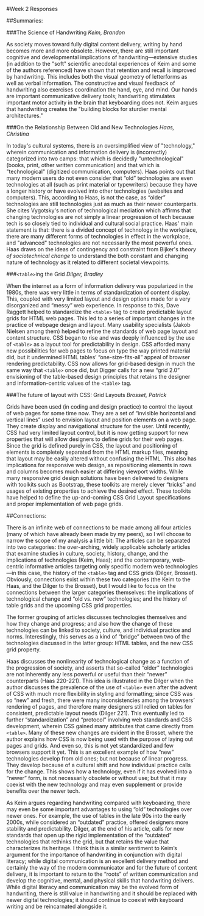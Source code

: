 #Week 2 Responses

##Summaries:

###The Science of Handwriting
*Keim, Brandon*

As society moves toward fully digital content delivery, writing by hand becomes more and more obsolete. However, there are still important cognitive and developmental implications of handwriting—extensive studies (in addition to the "soft" scientific anecdotal experiences of Keim and some of the authors referenced) have shown that retention and recall is improved by handwriting. This includes both the visual geometry of letterforms as well as verbal information. The constructive and visual feedback of handwriting also exercises coordination the hand, eye, and mind. Our hands are important communicative delivery tools; handwriting stimulates important motor activity in the brain that keyboarding does not. Keim argues that handwriting creates the "building blocks for sturdier mental architectures."

###On the Relationship Between Old and New Technologies
*Haas, Christina*

In today's cultural systems, there is an oversimplified view of "technology," wherein communication and information delivery is (incorrectly) categorized into two camps: that which is decidedly "untechnological" (books, print, other written communication) and that which is "technological" (digitized communication, computers). Haas points out that many modern users do not even consider that “old” technologies are even technologies at all (such as print material or typewriters) because they have a longer history or have evolved into other technologies (websites and computers). This, according to Haas, is not the case, as “older” technologies are still technologies just as much as their newer counterparts. She cites Vygotsky's notion of technological mediation which affirms that changing technologies are not simply a linear progression of tech because tech is so closely tied to individual and cultural social practice. Haas' main statement is that: there is a divided concept of technology in the workplace, there are many different forms of technologies in effect in the workplace, and "advanced" technologies are not necessarily the most powerful ones. Haas draws on the ideas of contingency and constraint from Bijker's *theory of sociotechnical change* to understand the both constant and changing nature of technology as it related to different societal viewpoints.

###`<table>`ing the Grid
*Dilger, Bradley*

When the internet as a form of information delivery was popularized in the 1980s, there was very little in terms of standardization of content display. This, coupled with very limited layout and design options made for a very disorganized and “messy” web experience. In response to this, Dave Raggett helped to standardize the `<table>` tag to create predictable layout grids for HTML web pages. This led to a series of important changes in the practice of webpage design and layout. Many usability specialists (Jakob Nielsen among them) helped to refine the standards of web page layout and content structure. CSS began to rise and was deeply influenced by the use of `<table>` as a layout tool for predictability in design. CSS afforded many new possibilities for web pages to focus on type the way printed material did, but it undermined HTML tables’ “one-size-fits-all” appeal of browser rendering predictability. CSS now allows for grid-based design in much the same way that `<table>` once did, but Digger calls for a new “grid 2.0” envisioning of the table-based design principles that retains the designer and information-centric values of the `<table>` tag.

###The future of layout with CSS: Grid Layouts
*Brosset, Patrick*

Grids have been used (in coding and design practice) to control the layout of web pages for some time now. They are a set of “invisible horizontal and vertical lines” used to envision layout and position elements on a web page. They create display and navigational structure for the user. Until recently, CSS had very limited layout control, but it is now getting support for new properties that will allow designers to define grids for their web pages. Since the grid is defined purely in CSS, the layout and positioning of elements is completely separated from the HTML markup files, meaning that layout may be easily altered without confusing the HTML. This also has implications for responsive web design, as repositioning elements in rows and columns becomes much easier at differing viewport widths. While many responsive grid design solutions have been delivered to designers with toolkits such as Bootstrap, these toolkits are merely clever “tricks” and usages of existing properties to achieve the desired effect. These toolkits have helped to define the up-and-coming CSS Grid Layout specifications and proper implementation of web page grids.

##Connections:

There is an infinite web of connections to be made among all four articles (many of which have already been made by my peers), so I will choose to narrow the scope of my analysis a little bit: The articles can be separated into two categories: the over-arching, widely applicable scholarly articles that examine studies in culture, society, history, change, and the implications of technologies (Keim, Haas); and the contemporary, web-centric informative articles targeting only specific modern web technologies—in this case, the history of the `<table>` tag and CSS grids (Dilger, Brosset). Obviously, connections exist within these two categories (the Keim to the Haas, and the Dilger to the Brosset), but I would like to focus on the connections between the larger categories themselves: the implications of technological change and “old vs. new” technologies; and the history of table grids and the upcoming CSS grid properties.

The former grouping of articles discusses technologies themselves and how they change and progress; and also how the change of these technologies can be linked to society, culture, and individual practice and norms. Interestingly, this serves as a kind of “bridge” between two of the technologies discussed in the latter group: HTML tables, and the new CSS grid property.

Haas discusses the nonlinearity of technological change as a function of the progression of society, and asserts that so-called “older” technologies are not inherently any less powerful or useful than their “newer” counterparts (Haas 220-221). This idea is illustrated in the Dilger when the author discusses the prevalence of the use of `<table>` even after the advent of CSS with much more flexibility in styling and formatting; since CSS was so “new” and fresh, there were many inconsistencies among the browsers’ rendering of pages, and therefore many designers still relied on tables for consistent, predictable layout needs (Dilger 221). This eventually led to further “standardization” and “protocol” involving web standards and CSS development, wherein CSS gained many attributes that came directly from `<table>`. Many of these new changes are evident in the Brosset, where the author explains how CSS is now being used with the purpose of laying out pages and grids. And even so, this is not yet standardized and few browsers support it yet. This is an excellent example of how “new” technologies develop from old ones; but not because of linear progress. They develop because of a cultural shift and how individual practice calls for the change. This shows how a technology, even if it has evolved into a “newer” form, is not necessarily obsolete or without use; but that it may coexist with the new technology and may even supplement or provide benefits over the newer tech.

As Keim argues regarding handwriting compared with keyboarding, there may even be some important advantages to using “old” technologies over newer ones. For example, the use of tables in the late 90s into the early 2000s, while considered an “outdated” practice, offered designers more stability and predictability. Dilger, at the end of his article, calls for new standards that open up the rigid implementation of the “outdated” technologies that rethinks the grid, but that retains the value that characterizes its heritage. I think this is a similar sentiment to Keim’s argument for the importance of handwriting in conjunction with digital literacy; while digital communication is an excellent delivery method and certainly the way of the modern communicator and for the future of content delivery, it is important to return to the “roots” of written communication and develop the cognitive, mental, and physical skills that handwriting delivers. While digital literacy and communication may be the evolved form of handwriting, there is still value in handwriting and it should be replaced with newer digital technologies; it should continue to coexist with keyboard writing and be reincarnated alongside it.
